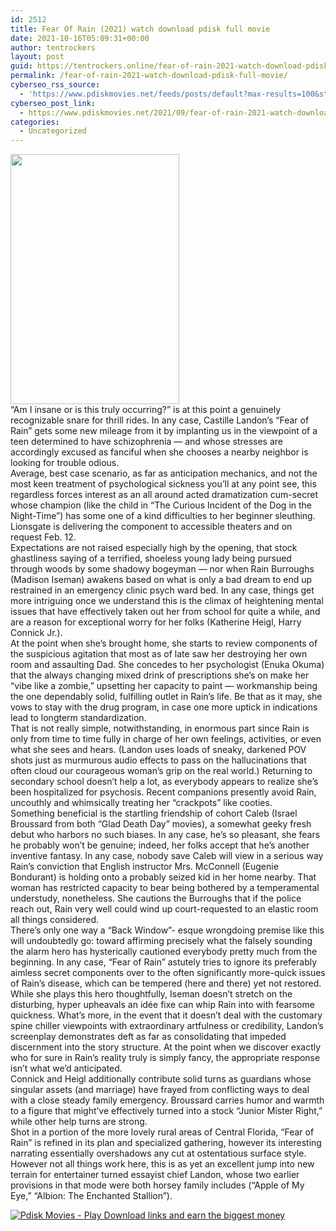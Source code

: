 ```yaml
---
id: 2512
title: Fear Of Rain (2021) watch download pdisk full movie
date: 2021-10-16T05:09:31+00:00
author: tentrockers
layout: post
guid: https://tentrockers.online/fear-of-rain-2021-watch-download-pdisk-full-movie/
permalink: /fear-of-rain-2021-watch-download-pdisk-full-movie/
cyberseo_rss_source:
  - 'https://www.pdiskmovies.net/feeds/posts/default?max-results=100&start-index=301'
cyberseo_post_link:
  - https://www.pdiskmovies.net/2021/09/fear-of-rain-2021-watch-download-pdisk.html
categories:
  - Uncategorized
---
```

<div class="separator">
  <a href="https://1.bp.blogspot.com/-IwEP5lMF8Us/YUnUcrAIKoI/AAAAAAAAAE0/Yuvc0I3XQkseyP-uFntm4pplA9vHpgNaQCNcBGAsYHQ/s1483/Fear%2BOf%2BRain%2B%25282021%2529%2Bwatch%2Bdownload%2Bpdisk%2Bfull%2Bmovie.jpg" imageanchor="1"><img loading="lazy" border="0" data-original-height="1483" data-original-width="1000" height="400" src="https://1.bp.blogspot.com/-IwEP5lMF8Us/YUnUcrAIKoI/AAAAAAAAAE0/Yuvc0I3XQkseyP-uFntm4pplA9vHpgNaQCNcBGAsYHQ/w270-h400/Fear%2BOf%2BRain%2B%25282021%2529%2Bwatch%2Bdownload%2Bpdisk%2Bfull%2Bmovie.jpg" width="270" /></a>
</div>



<div>
  <div>
    <span>&#8220;Am I insane or is this truly occurring?&#8221; is at this point a genuinely recognizable snare for thrill rides. In any case, Castille Landon&#8217;s &#8220;Fear of Rain&#8221; gets some new mileage from it by implanting us in the viewpoint of a teen determined to have schizophrenia — and whose stresses are accordingly excused as fanciful when she chooses a nearby neighbor is looking for trouble odious.&nbsp;</span>
  </div>
  
  <div>
    <span>Average, best case scenario, as far as anticipation mechanics, and not the most keen treatment of psychological sickness you&#8217;ll at any point see, this regardless forces interest as an all around acted dramatization cum-secret whose champion (like the child in &#8220;The Curious Incident of the Dog in the Night-Time&#8221;) has some one of a kind difficulties to her beginner sleuthing. Lionsgate is delivering the component to accessible theaters and on request Feb. 12.&nbsp;</span>
  </div>
  
  <div>
    <span>Expectations are not raised especially high by the opening, that stock ghastliness saying of a terrified, shoeless young lady being pursued through woods by some shadowy bogeyman — nor when Rain Burroughs (Madison Iseman) awakens based on what is only a bad dream to end up restrained in an emergency clinic psych ward bed. In any case, things get more intriguing once we understand this is the climax of heightening mental issues that have effectively taken out her from school for quite a while, and are a reason for exceptional worry for her folks (Katherine Heigl, Harry Connick Jr.).&nbsp;</span>
  </div>
  
  <div>
    <span>At the point when she&#8217;s brought home, she starts to review components of the suspicious agitation that most as of late saw her destroying her own room and assaulting Dad. She concedes to her psychologist (Enuka Okuma) that the always changing mixed drink of prescriptions she&#8217;s on make her &#8220;vibe like a zombie,&#8221; upsetting her capacity to paint — workmanship being the one dependably solid, fulfilling outlet in Rain&#8217;s life. Be that as it may, she vows to stay with the drug program, in case one more uptick in indications lead to longterm standardization.&nbsp;</span>
  </div>
  
  <div>
    <span>That is not really simple, notwithstanding, in enormous part since Rain is only from time to time fully in charge of her own feelings, activities, or even what she sees and hears. (Landon uses loads of sneaky, darkened POV shots just as murmurous audio effects to pass on the hallucinations that often cloud our courageous woman&#8217;s grip on the real world.) Returning to secondary school doesn&#8217;t help a lot, as everybody appears to realize she&#8217;s been hospitalized for psychosis. Recent companions presently avoid Rain, uncouthly and whimsically treating her &#8220;crackpots&#8221; like cooties.&nbsp;</span>
  </div>
  
  <div>
    <span>Something beneficial is the startling friendship of cohort Caleb (Israel Broussard from both &#8220;Glad Death Day&#8221; movies), a somewhat geeky fresh debut who harbors no such biases. In any case, he&#8217;s so pleasant, she fears he probably won&#8217;t be genuine; indeed, her folks accept that he&#8217;s another inventive fantasy. In any case, nobody save Caleb will view in a serious way Rain&#8217;s conviction that English instructor Mrs. McConnell (Eugenie Bondurant) is holding onto a probably seized kid in her home nearby. That woman has restricted capacity to bear being bothered by a temperamental understudy, nonetheless. She cautions the Burroughs that if the police reach out, Rain very well could wind up court-requested to an elastic room all things considered.&nbsp;</span>
  </div>
  
  <div>
    <span>There&#8217;s only one way a &#8220;Back Window&#8221;- esque wrongdoing premise like this will undoubtedly go: toward affirming precisely what the falsely sounding the alarm hero has hysterically cautioned everybody pretty much from the beginning. In any case, &#8220;Fear of Rain&#8221; astutely tries to ignore its preferably aimless secret components over to the often significantly more-quick issues of Rain&#8217;s disease, which can be tempered (here and there) yet not restored.&nbsp;</span>
  </div>
  
  <div>
    <span>While she plays this hero thoughtfully, Iseman doesn&#8217;t stretch on the disturbing, hyper upheavals an idée fixe can whip Rain into with fearsome quickness. What&#8217;s more, in the event that it doesn&#8217;t deal with the customary spine chiller viewpoints with extraordinary artfulness or credibility, Landon&#8217;s screenplay demonstrates deft as far as consolidating that impeded discernment into the story structure. At the point when we discover exactly who for sure in Rain&#8217;s reality truly is simply fancy, the appropriate response isn&#8217;t what we&#8217;d anticipated.&nbsp;</span>
  </div>
  
  <div>
    <span>Connick and Heigl additionally contribute solid turns as guardians whose singular assets (and marriage) have frayed from conflicting ways to deal with a close steady family emergency. Broussard carries humor and warmth to a figure that might&#8217;ve effectively turned into a stock &#8220;Junior Mister Right,&#8221; while other help turns are strong.&nbsp;</span>
  </div>
  
  <div>
    <span>Shot in a portion of the more lovely rural areas of Central Florida, &#8220;Fear of Rain&#8221; is refined in its plan and specialized gathering, however its interesting narrating essentially overshadows any cut at ostentatious surface style. However not all things work here, this is as yet an excellent jump into new terrain for entertainer turned essayist chief Landon, whose two earlier provisions in that mode were both horsey family includes (&#8220;Apple of My Eye,&#8221; &#8220;Albion: The Enchanted Stallion&#8221;).</span>
  </div>
</div>

[![](https://1.bp.blogspot.com/-a93bp85aB6g/YUXjACCiX3I/AAAAAAAAbQE/GHmPI7h0af0tqn6tYzd0cdrDv9Hu9LUSACLcBGAsYHQ/s16000/Play_it_New-removebg-preview.png "Pdisk Movies - Play Download links and earn the biggest money")](https://www.linkpdisk.com/share-video?videoid=nv2ld1000ah9)